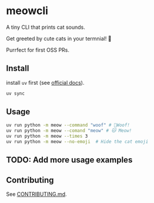 # meowcli

A tiny CLI that prints cat sounds.

Get greeted by cute cats in your termnial! 🐾

Purrfect for first OSS PRs.

## Install

install `uv` first (see [official docs](https://docs.astral.sh/uv/getting-started/installation/)).

```bash
uv sync
```

## Usage

```bash
uv run python -m meow --command "woof" # 🐶Woof!
uv run python -m meow --comand "meow" # 🐱 Meow!
uv run python -m meow --times 3
uv run python -m meow --no-emoji  # Hide the cat emoji
```

## TODO: Add more usage examples

## Contributing

See [CONTRIBUTING.md](CONTRIBUTING.md).
